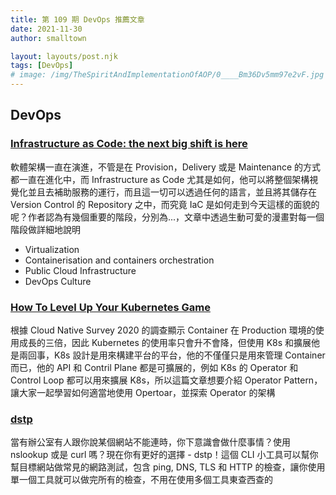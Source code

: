 ```yaml
---
title: 第 109 期 DevOps 推薦文章
date: 2021-11-30
author: smalltown

layout: layouts/post.njk
tags: [DevOps]
# image: /img/TheSpiritAndImplementationOfAOP/0____Bm36Dv5mm97e2vF.jpg
---
```


## DevOps

<!-- summary -->
### [Infrastructure as Code: the next big shift is here](https://itnext.io/infrastructure-as-code-the-next-big-shift-is-here-9215f0bda7ce)

軟體架構一直在演進，不管是在 Provision，Delivery 或是 Maintenance 的方式都一直在進化中，而 Infrastructure as Code 尤其是如何，他可以將整個架構視覺化並且去補助服務的運行，而且這一切可以透過任何的語言，並且將其儲存在 Version Control 的 Repository 之中，而究竟 IaC 是如何走到今天這樣的面貌的呢？作者認為有幾個重要的階段，分別為...，文章中透過生動可愛的漫畫對每一個階段做詳細地說明

- Virtualization
- Containerisation and containers orchestration
- Public Cloud Infrastructure
- DevOps Culture

<!-- summary -->
### [How To Level Up Your Kubernetes Game](https://itnext.io/how-to-level-up-your-kubernetes-game-96f8f7ea50b9)

根據 Cloud Native Survey 2020 的調查顯示 Container 在 Production 環境的使用成長的三倍，因此 Kubernetes 的使用率只會升不會降，但使用 K8s 和擴展他是兩回事，K8s 設計是用來構建平台的平台，他的不僅僅只是用來管理 Container 而已，他的 API 和 Contril Plane 都是可擴展的，例如 K8s 的 Operator 和 Control Loop 都可以用來擴展 K8s，所以這篇文章想要介紹 Operator Pattern，讓大家一起學習如何適當地使用 Opertoar，並探索 Operator 的架構

<!-- summary -->
### [dstp](https://github.com/ycd/dstp)

當有辦公室有人跟你說某個網站不能連時，你下意識會做什麼事情？使用 nslookup 或是 curl 嗎？現在你有更好的選擇 - dstp！這個 CLI 小工具可以幫你幫目標網站做常見的網路測試，包含 ping, DNS, TLS 和 HTTP 的檢查，讓你使用單一個工具就可以做完所有的檢查，不用在使用多個工具東查西查的